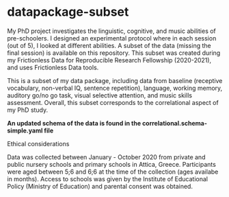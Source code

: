 # datapackage-subset
My PhD project investigates the linguistic, cognitive, and music abilities of pre-schoolers. I designed an experimental protocol where in each session (out of 5), I looked at different abilities. A subset of the data (missing the final session) is available on this repository. This subset was created during my Frictionless Data for Reproducible Research Fellowship (2020-2021), and uses Frictionless Data tools. 

This is a subset of my data package, including data from baseline (receptive vocabulary, non-verbal IQ, sentence repetition), language, working memory, auditory go/no go task, visual selective attention, and music skills assessment. Overall, this subset corresponds to the correlational aspect of my PhD study.

**An updated schema of the data is found in the correlational.schema-simple.yaml file**

Ethical considerations

Data was collected between January - October 2020 from private and public nursery schools and primary schools in Attica, Greece. Participants were aged between 5;6 and 6;6 at the time of the collection (ages availabe in months). Access to schools was given by the Institute of Educational Policy (Ministry of Education) and parental consent was obtained.

